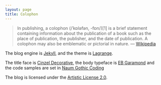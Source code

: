 ```yaml
---
layout: page
title: Colophon
---
```


> In publishing, a colophon (/ˈkɒləfən, -fɒn/)[1] is a brief statement
> containing information about the publication of a book such as the place of
> publication, the publisher, and the date of publication. A colophon may also be
> emblematic or pictorial in nature. — [Wikipedia][colophon]

The blog engine is [Jekyll](https://jekyllrb.com/), and the theme is
[Lagrange](https://lenpaul.github.io/Lagrange/).

The title face is [Cinzel Decorative][cinzel], the body typeface is [EB Garamond][garamond]
and the code samples are set in [Naum Gothic Coding][naum]

The blog is licensed under the [Artistic License 2.0](https://opensource.org/licenses/Artistic-2.0).

[cinzel]: https://fonts.google.com/specimen/Cinzel+Decorative
[garamond]: https://fonts.google.com/specimen/EB+Garamond
[naum]: https://fonts.google.com/specimen/Naum+Gothic+Coding
[colophon]: https://en.wikipedia.org/wiki/Colophon_(publishing)
